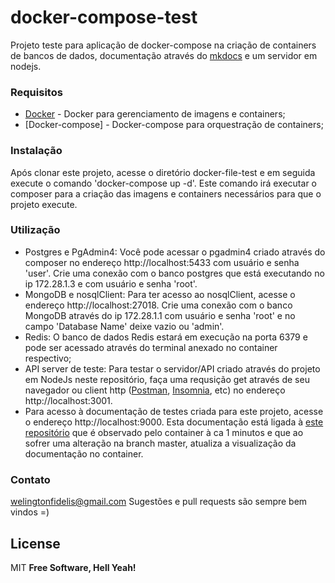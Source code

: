 
  

# docker-compose-test

Projeto teste para aplicação de docker-compose na criação de  containers de bancos de dados, documentação através do [mkdocs] e um servidor em nodejs.


### Requisitos

* [Docker] - Docker para gerenciamento de imagens e containers;
* [Docker-compose] - Docker-compose para orquestração de containers;

  

### Instalação

Após clonar este projeto, acesse o diretório docker-file-test e em seguida execute o comando 'docker-compose up -d'. Este comando irá executar o composer para a criação das imagens e containers necessários para que o projeto execute. 


### Utilização
* Postgres e PgAdmin4: Você pode acessar o pgadmin4 criado através do composer no endereço http://localhost:5433 com usuário e senha 'user'. Crie uma conexão com o banco postgres que está executando no ip 172.28.1.3 e com usuário e senha 'root'.
* MongoDB e nosqlClient: Para ter acesso ao nosqlClient, acesse o endereço http://localhost:27018. Crie uma conexão com o banco MongoDB através do ip 172.28.1.1 com usuário e senha 'root' e no campo 'Database Name' deixe vazio ou 'admin'.
* Redis: O banco de dados Redis estará em execução na porta 6379 e pode ser acessado através do terminal anexado no container respectivo;
*  API server de teste: Para testar o servidor/API criado através do projeto em NodeJs neste repositório, faça uma requsição get através de seu navegador ou client http ([Postman], [Insomnia], etc) no endereço http://localhost:3001.
*	Para acesso à documentação de testes criada para este projeto, acesse o endereço http://localhost:9000. Esta documentação está ligada à [este repositório] que é observado pelo container à ca 1 minutos e que ao sofrer uma alteração na branch master, atualiza a visualização da documentação no container.


### Contato

welingtonfidelis@gmail.com
Sugestões e pull requests são sempre bem vindos =)


License
----
MIT
**Free Software, Hell Yeah!**


[//]:  #  (These are reference links used in the body of this note and get stripped out when the markdown processor does its job. There is no need to format nicely because it shouldn't be seen. Thanks SO - http://stackoverflow.com/questions/4823468/store-comments-in-markdown-syntax)

[Docker-container]: <https://docs.docker.com/compose/install/>
[Docker]: <https://www.docker.com/get-started>
[Postman]: <https://www.postman.com/downloads/>
[Insomnia]: <https://insomnia.rest/>
[mkdocs]: <https://www.mkdocs.org/>
[este repositório]: <https://github.com/welingtonfidelis/test-mkdoks>